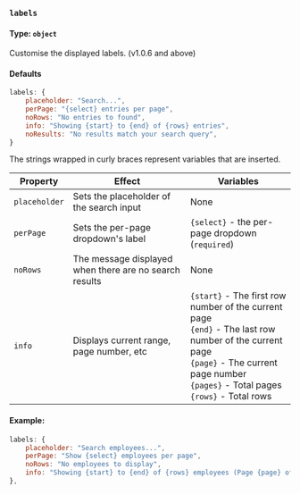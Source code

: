 ### `labels`
#### Type: `object`

Customise the displayed labels. (v1.0.6 and above)

#### Defaults
```javascript
labels: {
    placeholder: "Search...",
    perPage: "{select} entries per page",
    noRows: "No entries to found",
    info: "Showing {start} to {end} of {rows} entries",
    noResults: "No results match your search query",
}
```

The strings wrapped in curly braces represent variables that are inserted.

<table data-table="label">
  <thead>
      <tr>
          <th>Property</th>
          <th>Effect</th>
          <th>Variables</th>
      </tr>
  </thead>
  <tbody>
  	<tr>
          <td><code>placeholder</code></td>
          <td>Sets the placeholder of the search input</td>
          <td>None</td>
    </tr>
  	<tr>
          <td><code>perPage</code></td>
          <td>Sets the per-page dropdown's label</td>
          <td><code>{select}</code> - the per-page dropdown (<code class="danger">required</code>)</td>
    </tr>
  	<tr>
          <td><code>noRows</code></td>
          <td>The message displayed when there are no search results</td>
          <td>None</td>
    </tr>
  	<tr>
          <td><code>info</code></td>
          <td>Displays current range, page number, etc</td>
          <td>
          	<code>{start}</code> - The first row number of the current page<br />
            <code>{end}</code> - The last row number of the current page<br />
            <code>{page}</code> - The current page number<br />
            <code>{pages}</code> - Total pages<br />
            <code>{rows}</code> - Total rows<br />
          </td>
    </tr>
  </tbody>
</table>

#### Example:

```javascript
labels: {
    placeholder: "Search employees...",
    perPage: "Show {select} employees per page",
    noRows: "No employees to display",
    info: "Showing {start} to {end} of {rows} employees (Page {page} of {pages} pages)",
},
```